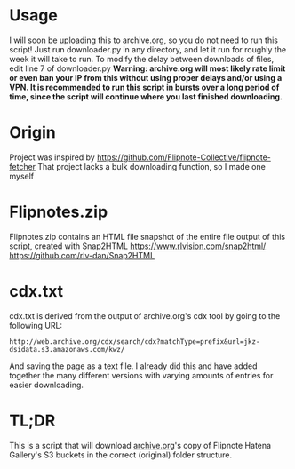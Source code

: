 # Usage
I will soon be uploading this to archive.org, so you do not need to run this script!
Just run downloader.py in any directory, and let it run for roughly the week it will take to run.
To modify the delay between downloads of files, edit line 7 of downloader.py
**Warning: archive.org will most likely rate limit or even ban your IP from this without using proper delays and/or using a VPN. It is recommended to run this script in bursts over a long period of time, since the script will continue where you last finished downloading.**
# Origin
Project was inspired by https://github.com/Flipnote-Collective/flipnote-fetcher
That project lacks a bulk downloading function, so I made one myself
# Flipnotes.zip
Flipnotes.zip contains an HTML file snapshot of the entire file output of this script, created with Snap2HTML
https://www.rlvision.com/snap2html/
https://github.com/rlv-dan/Snap2HTML
# cdx.txt
cdx.txt is derived from the output of archive.org's cdx tool by going to the following URL:


    http://web.archive.org/cdx/search/cdx?matchType=prefix&url=jkz-dsidata.s3.amazonaws.com/kwz/

And saving the page as a text file. I already did this and have added together the many different versions with varying amounts of entries for easier downloading.
# TL;DR
This is a script that will download [archive.org](https://www.archive.org)'s copy of Flipnote Hatena Gallery's S3 buckets in the correct (original) folder structure.  
